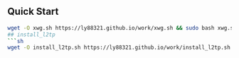 ## Quick Start
```sh
wget -O xwg.sh https://ly88321.github.io/work/xwg.sh && sudo bash xwg.sh
## install_l2tp
```sh
wget -O install_l2tp.sh https://ly88321.github.io/work/install_l2tp.sh && sudo bash install_l2tp.sh
